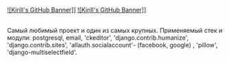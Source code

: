 [![Kirill's GitHub Banner]](./2023-05-24_22-12-53.png)]
[![Kirill's GitHub Banner]](./2023-05-24_22-12-52.png)]

<br>
Самый любимый проект и один из самых крупных. 
Применяемый стек и модули: postgresql, email, 'ckeditor', 'django.contrib.humanize', 'django.contrib.sites', 'allauth.socialaccount'- (facebook, google) , 'pillow', 'django-multiselectfield'.

